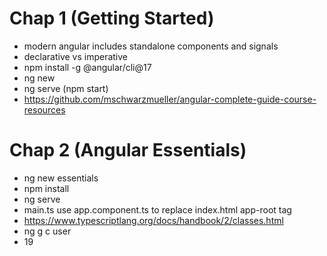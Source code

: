 # Chap 1 (Getting Started)

- modern angular includes standalone components and signals
- declarative vs imperative
- npm install -g @angular/cli@17
- ng new <project name>
- ng serve (npm start)
- https://github.com/mschwarzmueller/angular-complete-guide-course-resources

# Chap 2 (Angular Essentials)

- ng new essentials
- npm install
- ng serve
- main.ts use app.component.ts to replace index.html app-root tag
- https://www.typescriptlang.org/docs/handbook/2/classes.html
- ng g c user
- 19
